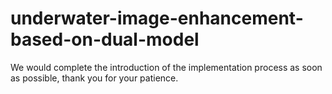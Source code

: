 # underwater-image-enhancement-based-on-dual-model

We would complete the introduction of the implementation process as soon as possible, thank you for your patience.
